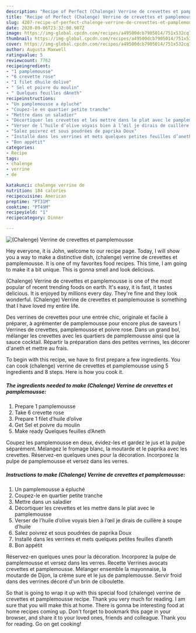 ```yaml
---
description: "Recipe of Perfect (Chalenge) Verrine de crevettes et pamplemousse"
title: "Recipe of Perfect (Chalenge) Verrine de crevettes et pamplemousse"
slug: 4207-recipe-of-perfect-chalenge-verrine-de-crevettes-et-pamplemousse
date: 2020-09-06T23:32:08.907Z
image: https://img-global.cpcdn.com/recipes/a49500dcb7905014/751x532cq70/chalenge-verrine-de-crevettes-et-pamplemousse-photo-principale-de-la-recette.jpg
thumbnail: https://img-global.cpcdn.com/recipes/a49500dcb7905014/751x532cq70/chalenge-verrine-de-crevettes-et-pamplemousse-photo-principale-de-la-recette.jpg
cover: https://img-global.cpcdn.com/recipes/a49500dcb7905014/751x532cq70/chalenge-verrine-de-crevettes-et-pamplemousse-photo-principale-de-la-recette.jpg
author: Augusta Maxwell
ratingvalue: 5
reviewcount: 7762
recipeingredient:
- "1 pamplemousse"
- "6 crevette rose"
- "1 filet dhuile dolive"
- " Sel et poivre du moulin"
- " Quelques feuilles dAneth"
recipeinstructions:
- "Un pamplemousse a épluché"
- "Coupez-le en quartier petite tranche"
- "Mettre dans un saladier"
- "Décortiquer les crevettes et les mettre dans le plat avec le pamplemousse"
- "Verser de l’huile d’olive voyais bien à l’œil je dirais de cuillère à soupe d’huile"
- "Salez poivrez et sous poudrées de paprika Doux"
- "Installé dans les verrines et mets quelques petites feuilles d’aneth"
- "Bon appétit"
categories:
- Recipe
tags:
- chalenge
- verrine
- de

katakunci: chalenge verrine de 
nutrition: 184 calories
recipecuisine: American
preptime: "PT31M"
cooktime: "PT49M"
recipeyield: "1"
recipecategory: Dinner

---
```



![(Chalenge) Verrine de crevettes et pamplemousse](https://img-global.cpcdn.com/recipes/a49500dcb7905014/751x532cq70/chalenge-verrine-de-crevettes-et-pamplemousse-photo-principale-de-la-recette.jpg)

Hey everyone, it is John, welcome to our recipe page. Today, I will show you a way to make a distinctive dish, (chalenge) verrine de crevettes et pamplemousse. It is one of my favorites food recipes. This time, I am going to make it a bit unique. This is gonna smell and look delicious.

(Chalenge) Verrine de crevettes et pamplemousse is one of the most popular of recent trending foods on earth. It's easy, it is fast, it tastes delicious. It is enjoyed by millions every day. They're fine and they look wonderful. (Chalenge) Verrine de crevettes et pamplemousse is something that I have loved my entire life.

Des verrines de crevettes pour une entrée chic, originale et facile à préparer, à agrémenter de pamplemousse pour encore plus de saveurs ! Verrines de crevettes, pamplemousse et poivre rose. Dans un grand bol, mélanger les crevettes avec les quartiers de pamplemousse ainsi que la sauce cocktail. Répartir la préparation dans des petites verrines, les décorer d&#39;aneth et mettre au frais.


To begin with this recipe, we have to first prepare a few ingredients. You can cook (chalenge) verrine de crevettes et pamplemousse using 5 ingredients and 8 steps. Here is how you cook it.

<!--inarticleads1-->

##### The ingredients needed to make (Chalenge) Verrine de crevettes et pamplemousse:

1. Prepare 1 pamplemousse
1. Take 6 crevette rose
1. Prepare 1 filet d’huile d’olive
1. Get  Sel et poivre du moulin
1. Make ready  Quelques feuilles d’Aneth


Coupez les pamplemousse en deux, évidez-les et gardez le jus et la pulpe séparément. Mélangez le fromage blanc, la moutarde et le paprika avec les crevettes. Réservez-en quelques unes pour la décoration. Incorporez la pulpe de pamplemousse et versez dans les verres. 

<!--inarticleads2-->

##### Instructions to make (Chalenge) Verrine de crevettes et pamplemousse:

1. Un pamplemousse a épluché
1. Coupez-le en quartier petite tranche
1. Mettre dans un saladier
1. Décortiquer les crevettes et les mettre dans le plat avec le pamplemousse
1. Verser de l’huile d’olive voyais bien à l’œil je dirais de cuillère à soupe d’huile
1. Salez poivrez et sous poudrées de paprika Doux
1. Installé dans les verrines et mets quelques petites feuilles d’aneth
1. Bon appétit


Réservez-en quelques unes pour la décoration. Incorporez la pulpe de pamplemousse et versez dans les verres. Recette Verrines avocats crevettes et pamplemousse. Mélanger ensemble la mayonnaise, la moutarde de Dijon, la crème sure et le jus de pamplemousse. Servir froid dans des verrines décoré d&#39;un brin de ciboulette. 

So that is going to wrap it up with this special food (chalenge) verrine de crevettes et pamplemousse recipe. Thank you very much for reading. I am sure that you will make this at home. There is gonna be interesting food at home recipes coming up. Don't forget to bookmark this page in your browser, and share it to your loved ones, friends and colleague. Thank you for reading. Go on get cooking!
